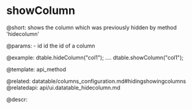showColumn
=============


@short: shows the column which was previously hidden by method 'hidecolumn'
	
@params:
	- id	id		the id of a column

@example:
dtable.hideColumn("col1");
....
dtable.showColumn("col1");

@template:	api_method

@related:
  datatable/columns_configuration.md#hidingshowingcolumns
@relatedapi:
  api/ui.datatable_hidecolumn.md

@descr:


